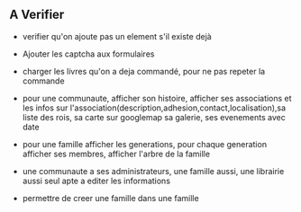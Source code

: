 ## A Verifier

- verifier qu'on ajoute pas un element s'il existe dejà
- Ajouter les captcha aux formulaires
- charger les livres qu'on a deja commandé, pour ne pas repeter la commande

- pour une communaute, afficher son histoire, afficher ses associations et les infos sur l'association(description,adhesion,contact,localisation),sa liste des rois, sa carte sur googlemap sa galerie, ses evenements avec date
- pour une famille afficher les generations, pour chaque generation afficher ses membres, afficher l'arbre de la famille
- une communaute a ses administrateurs, une famille aussi, une librairie aussi seul apte a editer les informations
- permettre de creer une famille dans une famille